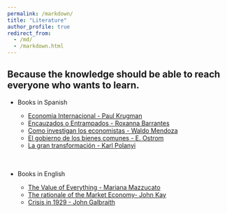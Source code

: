 ```yaml
---
permalink: /markdown/
title: "Literature"
author_profile: true
redirect_from: 
  - /md/
  - /markdown.html
---
```

 Because the knowledge should be able to reach everyone who wants to learn. 
---
* Books in Spanish
  * [Economia Internacional - Paul Krugman](https://katiuskaolivera.github.io/files/001.%20Paul%20R.%20Krugman_%20%20Maurice%20Obstfeld%20-%20Econom%C3%ADa%20internacional%20Teor%C3%ADa%20y%20pol%C3%ADtica..pdf)
  * [Encauzados o Entrampados - Roxanna Barrantes](https://katiuskaolivera.github.io//files/Barrantes_Entrampados-o-encauzados.pdf)
  * [Como investigan los economistas - Waldo Mendoza](https://katiuskaolivera.github.io//files/Barrantes_Entrampados-o-encauzados.pdf)
  * [El gobierno de los bienes comunes - E. Ostrom](https://katiuskaolivera.github.io/files/Ostrom.E%20-%20El%20gobierno%20de%20los%20bienes%20comunes.pdf)
  * [La gran transformación - Karl Polanyi](https://katiuskaolivera.github.io//files/Polanyi%2C_Karl_-_La_gran_transformacion.pdf)
  <br>
  <br>

* Books in English
  * [The Value of Everything - Mariana Mazzucato](https://katiuskaolivera.github.io//files/Mazzucato%20-%20The%20Value%20of%20Everything%20-%20Intro-1-2-3.pdf)
  * [The rationale of the Market Economy- John Kay](https://katiuskaolivera.github.io//files/John%20Kay_The%20rationale%20of%20the%20market%20economy.pdf)
  * [Crisis in 1929 - John Galbraith](https://katiuskaolivera.github.io//files/galbraith-john-kenneth-la-crisis-de-1929.pdf)


